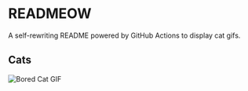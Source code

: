 # READMEOW

A self-rewriting README powered by GitHub Actions to display cat gifs.

## Cats

![Bored Cat GIF](https://media1.giphy.com/media/v1.Y2lkPTlhY2QwMmRhczZsdGxqemVrdTF4OWdvOHYzbDkxY21oajR5cDNsazlpM3E3ZmRsNSZlcD12MV9naWZzX3NlYXJjaCZjdD1n/mlvseq9yvZhba/200.gif)
